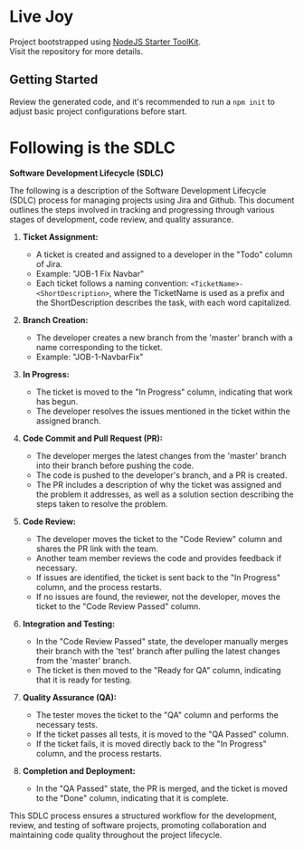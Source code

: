 # Live Joy

Project bootstrapped using [NodeJS Starter ToolKit](https://github.com/vitorsalgado/create-nodejs-ts).  
Visit the repository for more details.

## Getting Started

Review the generated code, and it's recommended to run a `npm init` to adjust basic project configurations before start.

# Following is the SDLC

**Software Development Lifecycle (SDLC)**

The following is a description of the Software Development Lifecycle (SDLC) process for managing projects using Jira and Github. This document outlines the steps involved in tracking and progressing through various stages of development, code review, and quality assurance.

1. **Ticket Assignment:**
   - A ticket is created and assigned to a developer in the "Todo" column of Jira.
   - Example: "JOB-1 Fix Navbar"
   - Each ticket follows a naming convention: `<TicketName>-<ShortDescription>`, where the TicketName is used as a prefix and the ShortDescription describes the task, with each word capitalized.

2. **Branch Creation:**
   - The developer creates a new branch from the 'master' branch with a name corresponding to the ticket.
   - Example: "JOB-1-NavbarFix"

3. **In Progress:**
   - The ticket is moved to the "In Progress" column, indicating that work has begun.
   - The developer resolves the issues mentioned in the ticket within the assigned branch.

4. **Code Commit and Pull Request (PR):**
   - The developer merges the latest changes from the 'master' branch into their branch before pushing the code.
   - The code is pushed to the developer's branch, and a PR is created.
   - The PR includes a description of why the ticket was assigned and the problem it addresses, as well as a solution section describing the steps taken to resolve the problem.

5. **Code Review:**
   - The developer moves the ticket to the "Code Review" column and shares the PR link with the team.
   - Another team member reviews the code and provides feedback if necessary.
   - If issues are identified, the ticket is sent back to the "In Progress" column, and the process restarts.
   - If no issues are found, the reviewer, not the developer, moves the ticket to the "Code Review Passed" column.

6. **Integration and Testing:**
   - In the "Code Review Passed" state, the developer manually merges their branch with the 'test' branch after pulling the latest changes from the 'master' branch.
   - The ticket is then moved to the "Ready for QA" column, indicating that it is ready for testing.

7. **Quality Assurance (QA):**
   - The tester moves the ticket to the "QA" column and performs the necessary tests.
   - If the ticket passes all tests, it is moved to the "QA Passed" column.
   - If the ticket fails, it is moved directly back to the "In Progress" column, and the process restarts.

8. **Completion and Deployment:**
   - In the "QA Passed" state, the PR is merged, and the ticket is moved to the "Done" column, indicating that it is complete.

This SDLC process ensures a structured workflow for the development, review, and testing of software projects, promoting collaboration and maintaining code quality throughout the project lifecycle.
